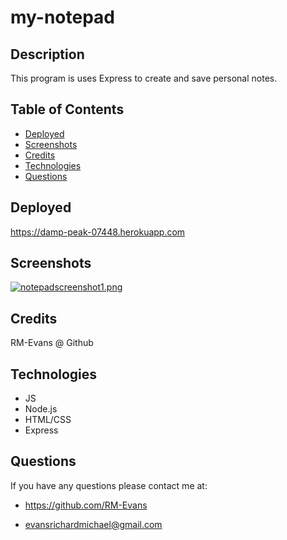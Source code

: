 # my-notepad

## Description

This program is uses Express to create and save personal notes.

## Table of Contents

- [Deployed](#deployed)
- [Screenshots](#screenshots)
- [Credits](#credits)
- [Technologies](#technologies)
- [Questions](#questions)

## Deployed

https://damp-peak-07448.herokuapp.com

## Screenshots

[![notepadscreenshot1.png](https://i.postimg.cc/qqGVZ3tD/notepadscreenshot1.png)](https://postimg.cc/WqtHdtw0)

## Credits

RM-Evans @ Github

## Technologies

- JS
- Node.js
- HTML/CSS
- Express

## Questions

If you have any questions please contact me at:

- https://github.com/RM-Evans

- evansrichardmichael@gmail.com
